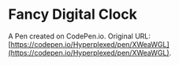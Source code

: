 # Fancy Digital Clock

A Pen created on CodePen.io. Original URL: [https://codepen.io/Hyperplexed/pen/XWeaWGL](https://codepen.io/Hyperplexed/pen/XWeaWGL).

